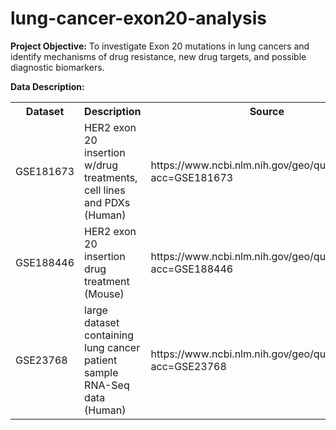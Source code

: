 # lung-cancer-exon20-analysis
**Project Objective:** To investigate Exon 20 mutations in lung cancers and identify mechanisms of drug resistance, new drug targets, and possible diagnostic biomarkers.

**Data Description:**
<table>
  <tr>
    <th>Dataset</th>
    <th>Description</th> 
    <th>Source</th>
  </tr>
  <tr>
    <td>GSE181673</td>
    <td>HER2 exon 20 insertion w/drug treatments, cell lines and PDXs (Human)</td>
    <td>https://www.ncbi.nlm.nih.gov/geo/query/acc.cgi?acc=GSE181673</td> 
  </tr>
  <tr>
    <td>GSE188446</td>
    <td>HER2 exon 20 insertion drug treatment (Mouse)</td>
    <td>https://www.ncbi.nlm.nih.gov/geo/query/acc.cgi?acc=GSE188446</td> 
  </tr>
   <tr>
    <td>GSE23768</td>
    <td>large dataset containing lung cancer patient sample RNA-Seq data (Human)</td>
    <td>https://www.ncbi.nlm.nih.gov/geo/query/acc.cgi?acc=GSE23768</td> 
  </tr>
</table>
